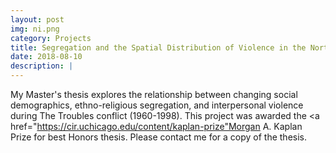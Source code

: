 ```yaml
---
layout: post
img: ni.png
category: Projects
title: Segregation and the Spatial Distribution of Violence in the Northern Ireland Conflict
date: 2018-08-10
description: |
---
```

My Master's thesis explores the relationship between changing social demographics, ethno-religious segregation, and interpersonal violence during The Troubles conflict (1960-1998). This project was awarded the <a href="https://cir.uchicago.edu/content/kaplan-prize"Morgan A. Kaplan Prize</a> for best Honors thesis. Please contact me for a copy of the thesis.
